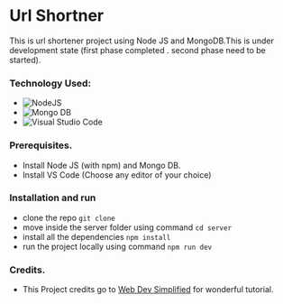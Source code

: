 # Url Shortner


This is url shortener project using Node JS and MongoDB.This is under development state (first phase completed . second phase need to be started).

### Technology Used:

* ![NodeJS](https://img.shields.io/badge/node.js-6DA55F?style=for-the-badge&logo=node.js&logoColor=white)
* ![Mongo DB](https://img.shields.io/badge/MongoDB-%234ea94b.svg?style=for-the-badge&logo=mongodb&logoColor=white)
* ![Visual Studio Code](https://img.shields.io/badge/Visual%20Studio%20Code-0078d7.svg?style=for-the-badge&logo=visual-studio-code&logoColor=white)

### Prerequisites.

* Install Node JS (with npm) and Mongo DB.
* Install VS Code (Choose any editor of your choice)

### Installation and run

* clone the repo `git clone `
* move inside the server folder using command `cd server`
* install all the dependencies `npm install`
* run the project locally using command `npm run dev` 

### Credits.
* This Project credits go to [Web Dev Simplified](https://www.youtube.com/watch?v=SLpUKAGnm-g&t=373s) for wonderful tutorial.
